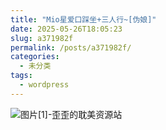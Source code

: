 ```yaml
---
title: "Mio星爱口踩坐+三人行~[伪娘]"
date: 2025-05-26T18:05:23
slug: a371982f
permalink: /posts/a371982f/
categories:
  - 未分类
tags:
  - wordpress
---
```


![图片[1]-歪歪的耽美资源站](/images/wp/a371982f-cc4d3b13.jpg)
